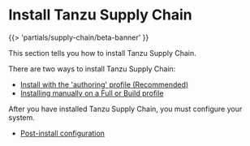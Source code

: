 # Install Tanzu Supply Chain

{{> 'partials/supply-chain/beta-banner' }}

This section tells you how to install Tanzu Supply Chain.

There are two ways to install Tanzu Supply Chain:

- [Install with the 'authoring' profile (Recommended)](./install-authoring-profile.hbs.md)
- [Installing manually on a Full or Build profile](./installing-manually.hbs)

After you have installed Tanzu Supply Chain, you must configure your system.

- [Post-install configuration](./post-install-configuration.hbs.md)
